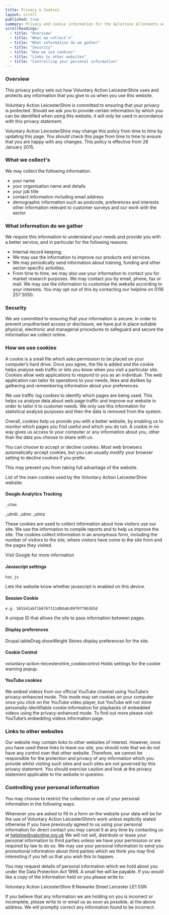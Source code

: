 ```yaml
---
title: Privacy & Cookies
layout: scroll
published: true
summary: Privacy and cookie information for the Aylestone Allotments website
scrollheadings:
  - title: "Overview"
  - title: "What we collect's"
  - title: "What information do we gather"
  - title: "Security"
  - title: "How we use cookies"
  - title: "Links to other websites"
  - title: "Controlling your personal information"
---
```


### Overview

This privacy policy sets out how Voluntary Action LeicesterShire uses and protects any information that you give to us when you use this website.

Voluntary Action LeicesterShire is committed to ensuring that your privacy is protected. Should we ask you to provide certain information by which you can be identified when using this website, it will only be used in accordance with this privacy statement.

Voluntary Action LeicesterShire may change this policy from time to time by updating this page. You should check this page from time to time to ensure that you are happy with any changes. This policy is effective from 28 January 2015.

### What we collect's

We may collect the following information:

* your name
* your organisation name and details
* your job title
* contact information including email address
* demographic information such as postcode, preferences and interests other information relevant to customer surveys and our work with the sector

### What information do we gather

We require this information to understand your needs and provide you with a better service, and in particular for the following reasons:

* Internal record keeping.
* We may use the information to improve our products and services.
* We may periodically send information about training, funding and other sector-specific activities.
* From time to time, we may also use your information to contact you for market research purposes. We may contact you by email, phone, fax or mail. We may use the information to customise the website according to your interests. You may opt out of this by contacting our helpline on 0116 257 5050.

### Security

We are committed to ensuring that your information is secure. In order to prevent unauthorised access or disclosure, we have put in place suitable physical, electronic and managerial procedures to safeguard and secure the information we collect online.

### How we use cookies

A cookie is a small file which asks permission to be placed on your computer’s hard drive. Once you agree, the file is added and the cookie helps analyse web traffic or lets you know when you visit a particular site. Cookies allow web applications to respond to you as an individual. The web application can tailor its operations to your needs, likes and dislikes by gathering and remembering information about your preferences.

We use traffic log cookies to identify which pages are being used. This helps us analyse data about web page traffic and improve our website in order to tailor it to customer needs. We only use this information for statistical analysis purposes and then the data is removed from the system.

Overall, cookies help us provide you with a better website, by enabling us to monitor which pages you find useful and which you do not. A cookie in no way gives us access to your computer or any information about you, other than the data you choose to share with us.

You can choose to accept or decline cookies. Most web browsers automatically accept cookies, but you can usually modify your browser setting to decline cookies if you prefer.

This may prevent you from taking full advantage of the website.

List of the main cookies used by the Voluntary Action LeicesterShire website:

#### Google Analytics Tracking

    _utma
   _utmb
   _utmc
   _utmz

These cookies are used to collect information about how visitors use our site. We use the information to compile reports and to help us improve the site. The cookies collect information in an anonymous form, including the number of visitors to the site, where visitors have come to the site from and the pages they visited.

Visit Google for more information

#### Javascript settings

    has_js

Lets the website know whether javascript is enabled on this device.

#### Session Cookie

    e.g. SESS41abf1b6767311d0da8c09f9779b365d

A unique ID that allows the site to pass information between pages.

#### Display preferences

Drupal.tableDrag.showWeight
Stores display preferences for the site.

#### Cookie Control

voluntary-action-leicestershire_cookiecontrol
Holds settings for the cookie warning popup.

#### YouTube cookies

We embed videos from our official YouTube channel using YouTube’s privacy-enhanced mode. This mode may set cookies on your computer once you click on the YouTube video player, but YouTube will not store personally-identifiable cookie information for playbacks of embedded videos using the privacy-enhanced mode. To find out more please visit YouTube’s embedding videos information page.

### Links to other websites

Our website may contain links to other websites of interest. However, once you have used these links to leave our site, you should note that we do not have any control over that other website. Therefore, we cannot be responsible for the protection and privacy of any information which you provide whilst visiting such sites and such sites are not governed by this privacy statement. You should exercise caution and look at the privacy statement applicable to the website in question.

### Controlling your personal information

You may choose to restrict the collection or use of your personal information in the following ways:

Whenever you are asked to fill in a form on the website your data will be for the use of Voluntary Action LeicesterShire’s work unless explicitly stated otherwise
If you have previously agreed to us using your personal information for direct contact you may cancel it at any time by contacting us at helpline@valonline.org.uk
We will not sell, distribute or lease your personal information to third parties unless we have your permission or are required by law to do so. We may use your personal information to send you promotional information about third parties which we think you may find interesting if you tell us that you wish this to happen.

You may request details of personal information which we hold about you under the Data Protection Act 1998. A small fee will be payable. If you would like a copy of the information held on you please write to:

Voluntary Action LeicesterShire
9 Newarke Street
Leicester
LE1 5SN

If you believe that any information we are holding on you is incorrect or incomplete, please write to or email us as soon as possible, at the above address. We will promptly correct any information found to be incorrect.

